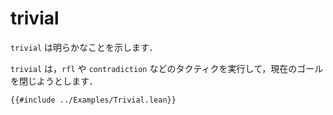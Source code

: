 # trivial

`trivial` は明らかなことを示します．

`trivial` は，`rfl` や `contradiction` などのタクティクを実行して，現在のゴールを閉じようとします．

```lean
{{#include ../Examples/Trivial.lean}}
```
